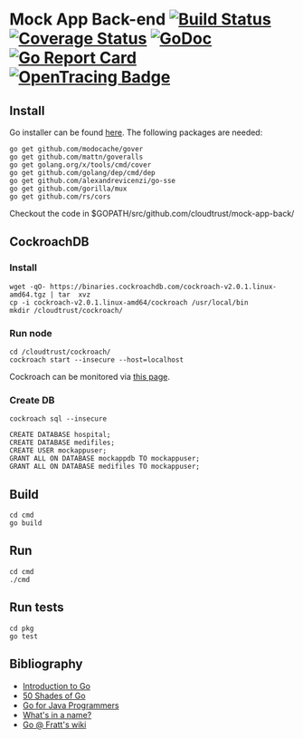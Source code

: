 Mock App Back-end [![Build Status][ci-img]][ci] [![Coverage Status][cov-img]][cov] [![GoDoc][godoc-img]][godoc] [![Go Report Card][report-img]][report] [![OpenTracing Badge][opentracing-img]][opentracing]
==================

## Install
Go installer can be found [here](https://golang.org/doc/install).
The following packages are needed:
```
go get github.com/modocache/gover
go get github.com/mattn/goveralls
go get golang.org/x/tools/cmd/cover
go get github.com/golang/dep/cmd/dep
go get github.com/alexandrevicenzi/go-sse
go get github.com/gorilla/mux
go get github.com/rs/cors
```
Checkout the code in $GOPATH/src/github.com/cloudtrust/mock-app-back/

## CockroachDB
### Install
```
wget -qO- https://binaries.cockroachdb.com/cockroach-v2.0.1.linux-amd64.tgz | tar  xvz
cp -i cockroach-v2.0.1.linux-amd64/cockroach /usr/local/bin
mkdir /cloudtrust/cockroach/
```

### Run node
```
cd /cloudtrust/cockroach/
cockroach start --insecure --host=localhost
```
Cockroach can be monitored via [this page](http://localhost:8080/).

### Create DB
```
cockroach sql --insecure
```
```
CREATE DATABASE hospital;
CREATE DATABASE medifiles;
CREATE USER mockappuser;
GRANT ALL ON DATABASE mockappdb TO mockappuser;
GRANT ALL ON DATABASE medifiles TO mockappuser;
```

###

## Build
```
cd cmd
go build
```

## Run
```
cd cmd
./cmd
```

## Run tests
```
cd pkg
go test
```

## Bibliography
* [Introduction to Go](https://talks.godoc.org/github.com/davecheney/introduction-to-go/introduction-to-go.slide)
* [50 Shades of Go](http://devs.cloudimmunity.com/gotchas-and-common-mistakes-in-go-golang/)
* [Go for Java Programmers](https://talks.golang.org/2015/go-for-java-programmers.slide)
* [What's in a name?](https://talks.golang.org/2014/names.slide)
* [Go @ Fratt's wiki](https://wiki.frattino.ch/doku.php?id=go)

[ci-img]: https://travis-ci.org/cloudtrust/mock-app-back.svg?branch=master
[ci]: https://travis-ci.org/cloudtrust/mock-app-back
[cov-img]: https://coveralls.io/repos/github/cloudtrust/mock-app-back/badge.svg?branch=master
[cov]: https://coveralls.io/github/cloudtrust/mock-app-back?branch=master
[godoc-img]: https://godoc.org/github.com/cloudtrust/mock-app-back?status.svg
[godoc]: https://godoc.org/github.com/cloudtrust/mock-app-back
[report-img]: https://goreportcard.com/badge/github.com/cloudtrust/mock-app-back
[report]: https://goreportcard.com/report/github.com/cloudtrust/mock-app-back
[opentracing-img]: https://img.shields.io/badge/OpenTracing-enabled-blue.svg
[opentracing]: http://opentracing.io